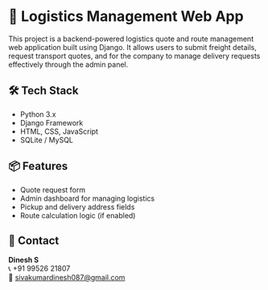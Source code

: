 # 🚚 Logistics Management Web App

This project is a backend-powered logistics quote and route management web application built using Django. It allows users to submit freight details, request transport quotes, and for the company to manage delivery requests effectively through the admin panel.

## 🛠️ Tech Stack
- Python 3.x
- Django Framework
- HTML, CSS, JavaScript
- SQLite / MySQL

## 📦 Features
- Quote request form
- Admin dashboard for managing logistics
- Pickup and delivery address fields
- Route calculation logic (if enabled)

## 📧 Contact
**Dinesh S**  
📞 +91 99526 21807  
📧 sivakumardinesh087@gmail.com
